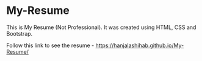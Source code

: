 # My-Resume

This is My Resume (Not Professional). It was created using HTML, CSS and Bootstrap.

Follow this link to see the resume - https://hanjalashihab.github.io/My-Resume/
